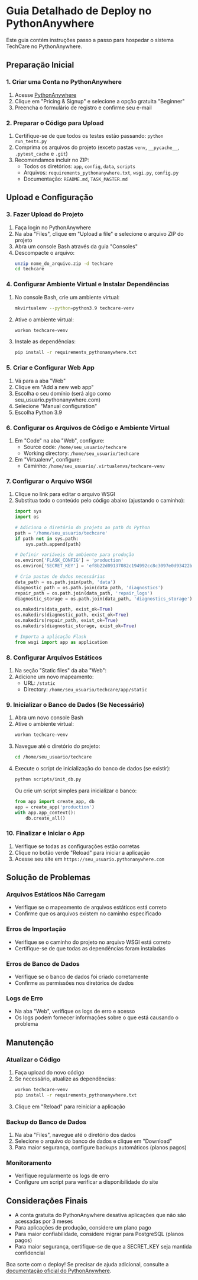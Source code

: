 # Guia Detalhado de Deploy no PythonAnywhere

Este guia contém instruções passo a passo para hospedar o sistema TechCare no PythonAnywhere.

## Preparação Inicial

### 1. Criar uma Conta no PythonAnywhere
1. Acesse [PythonAnywhere](https://www.pythonanywhere.com/)
2. Clique em "Pricing & Signup" e selecione a opção gratuita "Beginner"
3. Preencha o formulário de registro e confirme seu e-mail

### 2. Preparar o Código para Upload
1. Certifique-se de que todos os testes estão passando: `python run_tests.py`
2. Comprima os arquivos do projeto (exceto pastas `venv`, `__pycache__`, `.pytest_cache` e `.git`)
3. Recomendamos incluir no ZIP:
   - Todos os diretórios: `app`, `config`, `data`, `scripts`
   - Arquivos: `requirements_pythonanywhere.txt`, `wsgi.py`, `config.py`
   - Documentação: `README.md`, `TASK_MASTER.md`

## Upload e Configuração

### 3. Fazer Upload do Projeto
1. Faça login no PythonAnywhere
2. Na aba "Files", clique em "Upload a file" e selecione o arquivo ZIP do projeto
3. Abra um console Bash através da guia "Consoles"
4. Descompacte o arquivo:
   ```bash
   unzip nome_do_arquivo.zip -d techcare
   cd techcare
   ```

### 4. Configurar Ambiente Virtual e Instalar Dependências
1. No console Bash, crie um ambiente virtual:
   ```bash
   mkvirtualenv --python=python3.9 techcare-venv
   ```
2. Ative o ambiente virtual:
   ```bash
   workon techcare-venv
   ```
3. Instale as dependências:
   ```bash
   pip install -r requirements_pythonanywhere.txt
   ```

### 5. Criar e Configurar Web App
1. Vá para a aba "Web"
2. Clique em "Add a new web app"
3. Escolha o seu domínio (será algo como seu_usuario.pythonanywhere.com)
4. Selecione "Manual configuration"
5. Escolha Python 3.9

### 6. Configurar os Arquivos de Código e Ambiente Virtual
1. Em "Code" na aba "Web", configure:
   - Source code: `/home/seu_usuario/techcare`
   - Working directory: `/home/seu_usuario/techcare`
2. Em "Virtualenv", configure:
   - Caminho: `/home/seu_usuario/.virtualenvs/techcare-venv`

### 7. Configurar o Arquivo WSGI
1. Clique no link para editar o arquivo WSGI
2. Substitua todo o conteúdo pelo código abaixo (ajustando o caminho):
   ```python
   import sys
   import os
   
   # Adiciona o diretório do projeto ao path do Python
   path = '/home/seu_usuario/techcare'
   if path not in sys.path:
       sys.path.append(path)
   
   # Definir variáveis de ambiente para produção
   os.environ['FLASK_CONFIG'] = 'production'
   os.environ['SECRET_KEY'] = 'ef8b22d09137082c194992cc8c3097e0d93422ba83a61a2993ec3169fcee3564'
   
   # Cria pastas de dados necessárias
   data_path = os.path.join(path, 'data')
   diagnostic_path = os.path.join(data_path, 'diagnostics')
   repair_path = os.path.join(data_path, 'repair_logs')
   diagnostic_storage = os.path.join(data_path, 'diagnostics_storage')
   
   os.makedirs(data_path, exist_ok=True)
   os.makedirs(diagnostic_path, exist_ok=True)
   os.makedirs(repair_path, exist_ok=True)
   os.makedirs(diagnostic_storage, exist_ok=True)
   
   # Importa a aplicação Flask
   from wsgi import app as application
   ```

### 8. Configurar Arquivos Estáticos
1. Na seção "Static files" da aba "Web":
2. Adicione um novo mapeamento:
   - URL: `/static`
   - Directory: `/home/seu_usuario/techcare/app/static`

### 9. Inicializar o Banco de Dados (Se Necessário)
1. Abra um novo console Bash
2. Ative o ambiente virtual:
   ```bash
   workon techcare-venv
   ```
3. Navegue até o diretório do projeto:
   ```bash
   cd /home/seu_usuario/techcare
   ```
4. Execute o script de inicialização do banco de dados (se existir):
   ```bash
   python scripts/init_db.py
   ```
   Ou crie um script simples para inicializar o banco:
   ```python
   from app import create_app, db
   app = create_app('production')
   with app.app_context():
       db.create_all()
   ```

### 10. Finalizar e Iniciar o App
1. Verifique se todas as configurações estão corretas
2. Clique no botão verde "Reload" para iniciar a aplicação
3. Acesse seu site em `https://seu_usuario.pythonanywhere.com`

## Solução de Problemas

### Arquivos Estáticos Não Carregam
- Verifique se o mapeamento de arquivos estáticos está correto
- Confirme que os arquivos existem no caminho especificado

### Erros de Importação
- Verifique se o caminho do projeto no arquivo WSGI está correto
- Certifique-se de que todas as dependências foram instaladas

### Erros de Banco de Dados
- Verifique se o banco de dados foi criado corretamente
- Confirme as permissões nos diretórios de dados

### Logs de Erro
- Na aba "Web", verifique os logs de erro e acesso
- Os logs podem fornecer informações sobre o que está causando o problema

## Manutenção

### Atualizar o Código
1. Faça upload do novo código
2. Se necessário, atualize as dependências:
   ```bash
   workon techcare-venv
   pip install -r requirements_pythonanywhere.txt
   ```
3. Clique em "Reload" para reiniciar a aplicação

### Backup do Banco de Dados
1. Na aba "Files", navegue até o diretório dos dados
2. Selecione o arquivo do banco de dados e clique em "Download"
3. Para maior segurança, configure backups automáticos (planos pagos)

### Monitoramento
- Verifique regularmente os logs de erro
- Configure um script para verificar a disponibilidade do site

## Considerações Finais

- A conta gratuita do PythonAnywhere desativa aplicações que não são acessadas por 3 meses
- Para aplicações de produção, considere um plano pago
- Para maior confiabilidade, considere migrar para PostgreSQL (planos pagos)
- Para maior segurança, certifique-se de que a SECRET_KEY seja mantida confidencial

Boa sorte com o deploy! Se precisar de ajuda adicional, consulte a [documentação oficial do PythonAnywhere](https://help.pythonanywhere.com/). 